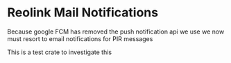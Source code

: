 # Reolink Mail Notifications

Because google FCM has removed the push notification api we use
we now must resort to email notifications for PIR messages

This is a test crate to investigate this
